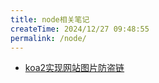 ```yaml
---
title: node相关笔记
createTime: 2024/12/27 09:48:55
permalink: /node/
---
```


- [koa2实现网站图片防盗链](./koa2实现网站图片防盗链.md)